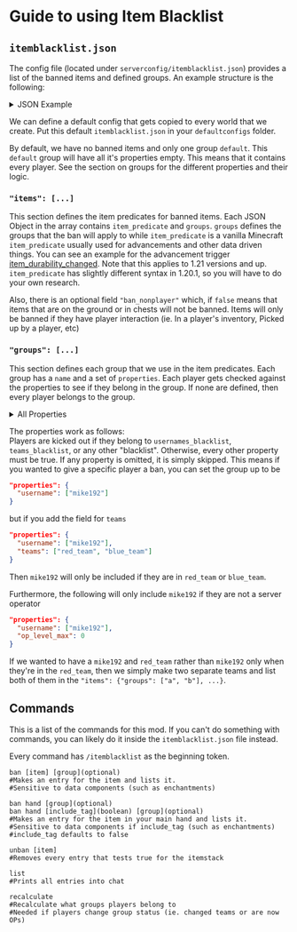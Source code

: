 # Guide to using Item Blacklist

## `itemblacklist.json`

The config file (located under `serverconfig/itemblacklist.json`) provides
a list of the banned items and defined groups. An example structure is the 
following:

<details><summary>JSON Example</summary>

```json
{
  "items": [
    {
      "item_predicate": {
        "items": "minecraft:lingering_potion",
        "components": {
          "minecraft:potion_contents": {
            "potion": "minecraft:harming"
          }
        }
      },
      "groups": [
        "default"
      ]
    },
    {
      "item_predicate": {
        "items": "minecraft:rabbit"
      },
      "groups": [
        "red"
      ]
    }
  ],
  "groups": [
    {
      "name": "default",
      "properties": {}
    },
    {
      "name": "red",
      "properties": {
        "teams": [
          "red"
        ],
        "op_level_min": 3,
        "usernames": [
          "Dev"
        ]
      }
    }
  ]
}
```

</details>

We can define a default config that gets copied to every world that we
create. Put this default `itemblacklist.json` in your `defaultconfigs`
folder.

By default, we have no banned items and only one group `default`.
This `default` group will have all it's properties empty. This means
that it contains every player. See the section on groups for the 
different properties and their logic.

### `"items": [...]`

This section defines the item predicates for banned items. 
Each JSON Object in the array contains `item_predicate` and `groups`.
`groups` defines the groups that the ban will apply to while `item_predicate`
is a vanilla Minecraft `item_predicate` usually used for advancements and
other data driven things. You can see an example for the advancement
trigger [item_durability_changed](https://minecraft.wiki/w/Advancement_definition#minecraft:item_durability_changed).
Note that this applies to 1.21 versions and up. `item_predicate` has slightly different syntax in 1.20.1, so
you will have to do your own research.

Also, there is an optional field `"ban_nonplayer"` which, if `false` means that items that are on the ground
or in chests will not be banned. Items will only be banned if they have player interaction
(ie. In a player's inventory, Picked up by a player, etc)

### `"groups": [...]`

This section defines each group that we use in the item predicates. Each group
has a `name` and a set of `properties`. Each player gets checked against the 
properties to see if they belong in the group. If none are defined, then every player
belongs to the group.

<details><summary>All Properties</summary>

- `op_level_min`(Integer): Player has permission level of at least this value
- `op_level_max`(Integer): Player has permission level at most this value
- `usernames`(List of strings): Players with these usernames
- `usernames_blacklist`(List of strings): Never include these players
- `teams`(List of strings): Include players on these teams
- `teams_blacklist`(List of strings): Never include players on these teams
- `game_types`(List of strings): A list of game modes that the bans apply to.
For example, `"game_types": ["survival", "adventure"]`

</details>

The properties work as follows:  
Players are kicked out if they belong to `usernames_blacklist`, `teams_blacklist`, 
or any other "blacklist". Otherwise, every other property must be true. 
If any property is omitted, it is simply skipped. 
This means if you wanted to give a specific player a ban, you can set the group up to be
```json
"properties": {
  "username": ["mike192"]
}
```

but if you add the field for `teams`
```json
"properties": {
  "username": ["mike192"],
  "teams": ["red_team", "blue_team"]
}
```

Then `mike192` will only be included if they are in `red_team` or `blue_team`.

Furthermore, the following will only include `mike192` if they are not a server operator
```json
"properties": {
  "username": ["mike192"],
  "op_level_max": 0
}
```

If we wanted to have a `mike192` and `red_team` rather than `mike192` only when
they're in the `red_team`, then we simply make two separate teams and list both
of them in the `"items": {"groups": ["a", "b"], ...}`.

## Commands

This is a list of the commands for this mod. If you can't do something with commands,
you can likely do it inside the `itemblacklist.json` file instead. 

Every command has `/itemblacklist` as the beginning token.

```
ban [item] [group](optional) 
#Makes an entry for the item and lists it. 
#Sensitive to data components (such as enchantments)

ban hand [group](optional)
ban hand [include_tag](boolean) [group](optional)
#Makes an entry for the item in your main hand and lists it. 
#Sensitive to data components if include_tag (such as enchantments)
#include_tag defaults to false

unban [item]
#Removes every entry that tests true for the itemstack

list
#Prints all entries into chat

recalculate
#Recalculate what groups players belong to
#Needed if players change group status (ie. changed teams or are now OPs)
```
